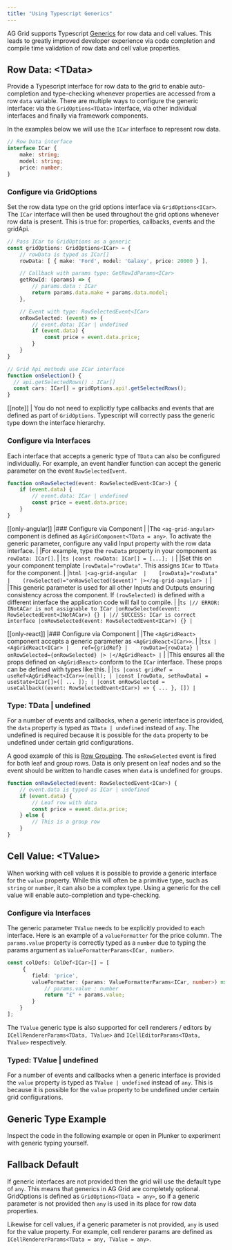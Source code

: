 ```yaml
---
title: "Using Typescript Generics"
---
```


AG Grid supports Typescript [Generics](https://www.typescriptlang.org/docs/handbook/2/generics.html) for row data and cell values. This leads to greatly improved developer experience via code completion and compile time validation of row data and cell value properties.

## Row Data: \<TData\>

Provide a Typescript interface for row data to the grid to enable auto-completion and type-checking whenever properties are accessed from a row `data` variable. There are multiple ways to configure the generic interface: via the `GridOptions<TData>` interface, via other individual interfaces and finally via framework components.

In the examples below we will use the `ICar` interface to represent row data.

```ts 
// Row Data interface
interface ICar {
    make: string;
    model: string;
    price: number;
}
```

### Configure via GridOptions

Set the row data type on the grid options interface via `GridOptions<ICar>`. The `ICar` interface will then be used throughout the grid options whenever row data is present. This is true for: properties, callbacks, events and the gridApi.

```ts 
// Pass ICar to GridOptions as a generic
const gridOptions: GridOptions<ICar> = {
    // rowData is typed as ICar[]
    rowData: [ { make: 'Ford', model: 'Galaxy', price: 20000 } ],

    // Callback with params type: GetRowIdParams<ICar>
    getRowId: (params) => {
        // params.data : ICar
        return params.data.make + params.data.model;
    },

    // Event with type: RowSelectedEvent<ICar>
    onRowSelected: (event) => {
        // event.data: ICar | undefined
        if (event.data) {
            const price = event.data.price;
        }
    }
}

// Grid Api methods use ICar interface
function onSelection() {
  // api.getSelectedRows() : ICar[]
  const cars: ICar[] = gridOptions.api!.getSelectedRows();  
}
```

[[note]]
| You do not need to explicitly type callbacks and events that are defined as part of `GridOptions`. Typescript will correctly pass the generic type down the interface hierarchy.

### Configure via Interfaces

Each interface that accepts a generic type of `TData` can also be configured individually. For example, an event handler function can accept the generic parameter on the event `RowSelectedEvent`.

```ts
function onRowSelected(event: RowSelectedEvent<ICar>) {
    if (event.data) {
        // event.data: ICar | undefined
        const price = event.data.price;
    }
}
```

[[only-angular]]
|### Configure via Component
|
|The `<ag-grid-angular>` component is defined as `AgGridComponent<TData = any>`. To activate the generic parameter, configure any valid Input property with the row data interface.
|
|For example, type the `rowData` property in your component as `rowData: ICar[]`. 
|
|```ts
|const rowData: ICar[] = [...];
|```
|
|Set this on your component template `[rowData]="rowData"`. This assigns `ICar` to `TData` for the component.
|
|```html
|<ag-grid-angular 
|    [rowData]="rowData"    
|    (rowSelected)="onRowSelected($event)"
|></ag-grid-angular>
|```
|
|This generic parameter is used for all other Inputs and Outputs ensuring consistency across the component. If `(rowSelected)` is defined with a different interface the application code will fail to compile.
|
|```ts
|// ERROR: INotACar is not assignable to ICar
|onRowSelected(event: RowSelectedEvent<INotACar>) {}
|
|// SUCCESS: ICar is correct interface
|onRowSelected(event: RowSelectedEvent<ICar>) {}
|```

[[only-react]]
|### Configure via Component
|
|The `<AgGridReact>` component accepts a generic parameter as `<AgGridReact<ICar>>`.
|
|```tsx
|<AgGridReact<ICar>
|    ref={gridRef}
|    rowData={rowData}
|    onRowSelected={onRowSelected}
|>
|</AgGridReact>
|```
|
|This ensures all the props defined on `<AgGridReact>` conform to the `ICar` interface. These props can be defined with types like this.
|
|```ts
|const gridRef = useRef<AgGridReact<ICar>>(null);
|
|const [rowData, setRowData] = useState<ICar[]>([ ... ]);
|
|const onRowSelected = useCallback((event: RowSelectedEvent<ICar>) => { ... }, [])
|```

### Type: TData | undefined

For a number of events and callbacks, when a generic interface is provided, the `data` property is typed as `TData | undefined` instead of `any`. The undefined is required because it is possible for the `data` property to be undefined under certain grid configurations. 

A good example of this is [Row Grouping](/row-grouping). The `onRowSelected` event is fired for both leaf and group rows. Data is only present on leaf nodes and so the event should be written to handle cases when `data` is undefined for groups.

```ts 
function onRowSelected(event: RowSelectedEvent<ICar>) {
    // event.data is typed as ICar | undefined
    if (event.data) {
        // Leaf row with data
        const price = event.data.price;
    } else {
        // This is a group row
    }
}
```

## Cell Value: \<TValue\>

When working with cell values it is possible to provide a generic interface for the `value` property. While this will often be a primitive type, such as `string` or `number`, it can also be a complex type. Using a generic for the cell value will enable auto-completion and type-checking.

### Configure via Interfaces

The generic parameter `TValue` needs to be explicitly provided to each interface. Here is an example of a `valueFormatter` for the price column. The `params.value` property is correctly typed as a `number` due to typing the params argument as `ValueFormatterParams<ICar, number>`.

```ts
const colDefs: ColDef<ICar>[] = [
     {
        field: 'price',
        valueFormatter: (params: ValueFormatterParams<ICar, number>) => {
            // params.value : number
            return "£" + params.value;
        }
    }
];
```

The `TValue` generic type is also supported for cell renderers / editors by `ICellRendererParams<TData, TValue>` and `ICellEditorParams<TData, TValue>` respectively.

### Typed: TValue | undefined

For a number of events and callbacks when a generic interface is provided the `value` property is typed as `TValue | undefined` instead of `any`. This is because it is possible for the `value` property to be undefined under certain grid configurations. 

## Generic Type Example

Inspect the code in the following example or open in Plunker to experiment with generic typing yourself.

<grid-example title='Generic Types' name='generic' type='generated' options='{ "exampleHeight": 500 }'></grid-example>

## Fallback Default

If generic interfaces are not provided then the grid will use the default type of `any`. This means that generics in AG Grid are completely optional. GridOptions is defined as `GridOptions<TData = any>`, so if a generic parameter is not provided then `any` is used in its place for row data properties. 

Likewise for cell values, if a generic parameter is not provided, `any` is used for the value property. For example, cell renderer params are defined as `ICellRendererParams<TData = any, TValue = any>`.